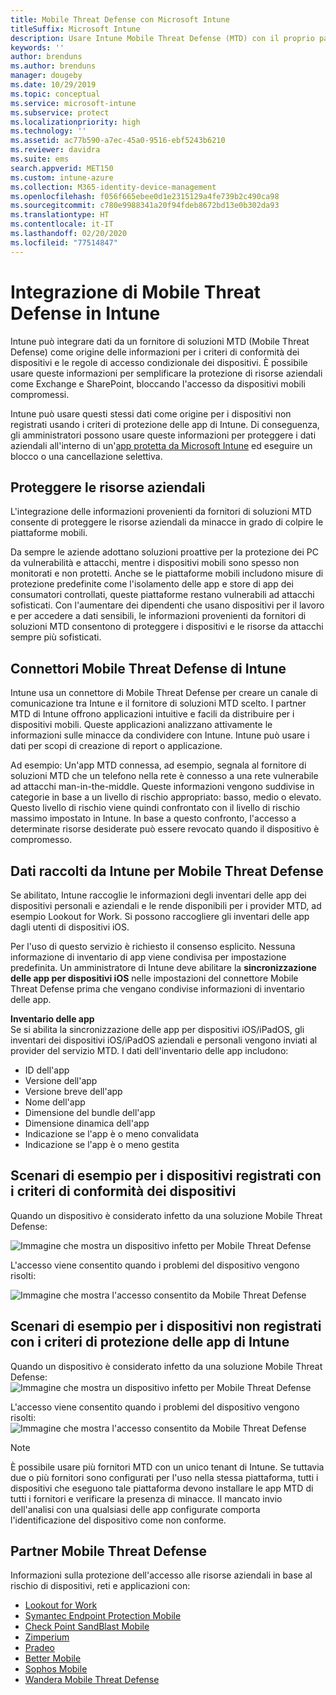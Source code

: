 ```yaml
---
title: Mobile Threat Defense con Microsoft Intune
titleSuffix: Microsoft Intune
description: Usare Intune Mobile Threat Defense (MTD) con il proprio partner Mobile Threat Defense per proteggere l'accesso alle risorse aziendali in base ai rischi del dispositivo.
keywords: ''
author: brenduns
ms.author: brenduns
manager: dougeby
ms.date: 10/29/2019
ms.topic: conceptual
ms.service: microsoft-intune
ms.subservice: protect
ms.localizationpriority: high
ms.technology: ''
ms.assetid: ac77b590-a7ec-45a0-9516-ebf5243b6210
ms.reviewer: davidra
ms.suite: ems
search.appverid: MET150
ms.custom: intune-azure
ms.collection: M365-identity-device-management
ms.openlocfilehash: f056f665ebee0d1e2315129a4fe739b2c490ca98
ms.sourcegitcommit: c780e9988341a20f94fdeb8672bd13e0b302da93
ms.translationtype: HT
ms.contentlocale: it-IT
ms.lasthandoff: 02/20/2020
ms.locfileid: "77514847"
---
```

# <a name="mobile-threat-defense-integration-with-intune"></a>Integrazione di Mobile Threat Defense in Intune

Intune può integrare dati da un fornitore di soluzioni MTD (Mobile Threat Defense) come origine delle informazioni per i criteri di conformità dei dispositivi e le regole di accesso condizionale dei dispositivi. È possibile usare queste informazioni per semplificare la protezione di risorse aziendali come Exchange e SharePoint, bloccando l'accesso da dispositivi mobili compromessi.

Intune può usare questi stessi dati come origine per i dispositivi non registrati usando i criteri di protezione delle app di Intune. Di conseguenza, gli amministratori possono usare queste informazioni per proteggere i dati aziendali all'interno di un'[app protetta da Microsoft Intune](~/apps/apps-supported-intune-apps.md) ed eseguire un blocco o una cancellazione selettiva.

## <a name="protect-corporate-resources"></a>Proteggere le risorse aziendali

L'integrazione delle informazioni provenienti da fornitori di soluzioni MTD consente di proteggere le risorse aziendali da minacce in grado di colpire le piattaforme mobili.  

Da sempre le aziende adottano soluzioni proattive per la protezione dei PC da vulnerabilità e attacchi, mentre i dispositivi mobili sono spesso non monitorati e non protetti. Anche se le piattaforme mobili includono misure di protezione predefinite come l'isolamento delle app e store di app dei consumatori controllati, queste piattaforme restano vulnerabili ad attacchi sofisticati. Con l'aumentare dei dipendenti che usano dispositivi per il lavoro e per accedere a dati sensibili, le informazioni provenienti da fornitori di soluzioni MTD consentono di proteggere i dispositivi e le risorse da attacchi sempre più sofisticati.

## <a name="intune-mobile-threat-defense-connectors"></a>Connettori Mobile Threat Defense di Intune

Intune usa un connettore di Mobile Threat Defense per creare un canale di comunicazione tra Intune e il fornitore di soluzioni MTD scelto. I partner MTD di Intune offrono applicazioni intuitive e facili da distribuire per i dispositivi mobili. Queste applicazioni analizzano attivamente le informazioni sulle minacce da condividere con Intune. Intune può usare i dati per scopi di creazione di report o applicazione.

Ad esempio: Un'app MTD connessa, ad esempio, segnala al fornitore di soluzioni MTD che un telefono nella rete è connesso a una rete vulnerabile ad attacchi man-in-the-middle. Queste informazioni vengono suddivise in categorie in base a un livello di rischio appropriato: basso, medio o elevato. Questo livello di rischio viene quindi confrontato con il livello di rischio massimo impostato in Intune. In base a questo confronto, l'accesso a determinate risorse desiderate può essere revocato quando il dispositivo è compromesso.

## <a name="data-that-intune-collects-for-mobile-threat-defense"></a>Dati raccolti da Intune per Mobile Threat Defense

Se abilitato, Intune raccoglie le informazioni degli inventari delle app dei dispositivi personali e aziendali e le rende disponibili per i provider MTD, ad esempio Lookout for Work. Si possono raccogliere gli inventari delle app dagli utenti di dispositivi iOS.

Per l'uso di questo servizio è richiesto il consenso esplicito. Nessuna informazione di inventario di app viene condivisa per impostazione predefinita. Un amministratore di Intune deve abilitare la **sincronizzazione delle app per dispositivi iOS** nelle impostazioni del connettore Mobile Threat Defense prima che vengano condivise informazioni di inventario delle app.

**Inventario delle app**  
Se si abilita la sincronizzazione delle app per dispositivi iOS/iPadOS, gli inventari dei dispositivi iOS/iPadOS aziendali e personali vengono inviati al provider del servizio MTD. I dati dell'inventario delle app includono:

- ID dell'app
- Versione dell'app
- Versione breve dell'app
- Nome dell'app
- Dimensione del bundle dell'app
- Dimensione dinamica dell'app
- Indicazione se l'app è o meno convalidata
- Indicazione se l'app è o meno gestita

## <a name="sample-scenarios-for-enrolled-devices-using-device-compliance-policies"></a>Scenari di esempio per i dispositivi registrati con i criteri di conformità dei dispositivi

Quando un dispositivo è considerato infetto da una soluzione Mobile Threat Defense:

![Immagine che mostra un dispositivo infetto per Mobile Threat Defense](./media/mobile-threat-defense/MTD-image-1.png)

L'accesso viene consentito quando i problemi del dispositivo vengono risolti:

![Immagine che mostra l'accesso consentito da Mobile Threat Defense](./media/mobile-threat-defense/MTD-image-2.png)

## <a name="sample-scenarios-for-unenrolled-devices-using-intune-app-protection-policies"></a>Scenari di esempio per i dispositivi non registrati con i criteri di protezione delle app di Intune

Quando un dispositivo è considerato infetto da una soluzione Mobile Threat Defense:<br>
![Immagine che mostra un dispositivo infetto per Mobile Threat Defense](./media/mobile-threat-defense/MTD-image-3.png)

L'accesso viene consentito quando i problemi del dispositivo vengono risolti:<br>
![Immagine che mostra l'accesso consentito da Mobile Threat Defense](./media/mobile-threat-defense/MTD-image-4.png)

> [!NOTE]
> È possibile usare più fornitori MTD con un unico tenant di Intune. Se tuttavia due o più fornitori sono configurati per l'uso nella stessa piattaforma, tutti i dispositivi che eseguono tale piattaforma devono installare le app MTD di tutti i fornitori e verificare la presenza di minacce. Il mancato invio dell'analisi con una qualsiasi delle app configurate comporta l'identificazione del dispositivo come non conforme. 

## <a name="mobile-threat-defense-partners"></a>Partner Mobile Threat Defense

Informazioni sulla protezione dell'accesso alle risorse aziendali in base al rischio di dispositivi, reti e applicazioni con:

- [Lookout for Work](lookout-mobile-threat-defense-connector.md)
- [Symantec Endpoint Protection Mobile](skycure-mobile-threat-defense-connector.md)
- [Check Point SandBlast Mobile](checkpoint-sandblast-mobile-mobile-threat-defense-connector.md)
- [Zimperium](zimperium-mobile-threat-defense-connector.md)
- [Pradeo](pradeo-mobile-threat-defense-connector.md)
- [Better Mobile](better-mobile-threat-defense-connector.md)
- [Sophos Mobile](sophos-mtd-connector.md)
- [Wandera Mobile Threat Defense](wandera-mtd-connector.md)
